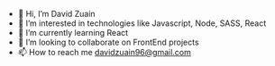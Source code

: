 - 👋 Hi, I’m David Zuain
- 👀 I’m interested in technologies like Javascript, Node, SASS, React
- 🌱 I’m currently learning React
- 💞️ I’m looking to collaborate on FrontEnd projects
- 📫 How to reach me davidzuain96@gmail.com

<!---
De-Zeta/De-Zeta is a ✨ special ✨ repository because its `README.md` (this file) appears on your GitHub profile.
You can click the Preview link to take a look at your changes.
--->
